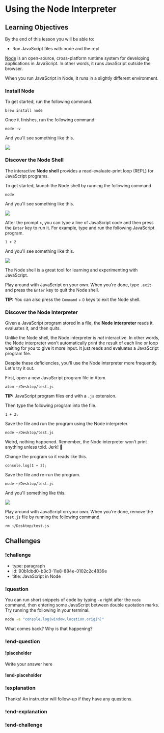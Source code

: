 # Using the Node Interpreter

## Learning Objectives

By the end of this lesson you will be able to:

* Run JavaScript files with node and the repl

[Node](https://nodejs.org/) is an open-source, cross-platform runtime system for developing applications in JavaScript. In other words, it runs JavaScript outside the browser.

When you run JavaScript in Node, it runs in a slightly different environment.

### Install Node

To get started, run the following command.

```
brew install node
```

Once it finishes, run the following command.

```
node -v
```

And you'll see something like this.

![](https://i.imgur.com/s6yEpP9.png)

### Discover the Node Shell

The interactive **Node shell** provides a read-evaluate-print loop (REPL) for JavaScript programs.

To get started, launch the Node shell by running the following command.

```
node
```

And you'll see something like this.

![](https://i.imgur.com/tSVXigd.png)

After the prompt `>`, you can type a line of JavaScript code and then press the `Enter` key to run it. For example, type and run the following JavaScript program.

```
1 + 2
```

And you'll see something like this.

![](https://i.imgur.com/ZO8fIEw.png)

The Node shell is a great tool for learning and experimenting with JavaScript.

Play around with JavaScript on your own. When you're done, type `.exit` and press the `Enter` key to quit the Node shell.

**TIP:** You can also press the `Command` + `D` keys to exit the Node shell.

### Discover the Node Interpreter

Given a JavaScript program stored in a file, the **Node interpreter** reads it, evaluates it, and then quits.

Unlike the Node shell, the Node interpreter is _not_ interactive. In other words, the Node interpreter won't automatically print the result of each line or loop waiting for you to give it more input. It just reads and evaluates a JavaScript program file.

Despite these deficiencies, you'll use the Node interpreter more frequently. Let's try it out.

First, open a new JavaScript program file in Atom.

```
atom ~/Desktop/test.js
```

**TIP:** JavaScript program files end with a `.js` extension.

Then type the following program into the file.

```
1 + 2;
```

Save the file and run the program using the Node interpreter.

```
node ~/Desktop/test.js
```

Weird, nothing happened. Remember, the Node interpreter won't print anything unless told. Jerk! 😤

Change the program so it reads like this.

```
console.log(1 + 2);
```

Save the file and re-run the program.

```
node ~/Desktop/test.js
```

And you'll something like this.

![](https://i.imgur.com/13wlgTe.png)

Play around with JavaScript on your own. When you're done, remove the `test.js` file by running the following command.

```
rm ~/Desktop/test.js
```

## Challenges

<!-- Question -->

### !challenge

* type: paragraph
* id: 90b1dbd0-b3c3-11e8-884e-0102c2c4839e
* title: JavaScript in Node

### !question

You can run short snippets of code by typing `-e` right after the `node` command, then entering some JavaScript between double quotation marks. Try running the following in your terminal.

```bash
node -e "console.log(window.location.origin)"
```

What comes back? Why is that happening?

### !end-question

#### !placeholder

Write your answer here

#### !end-placeholder

### !explanation

Thanks! An instructor will follow-up if they have any questions.

### !end-explanation

### !end-challenge

